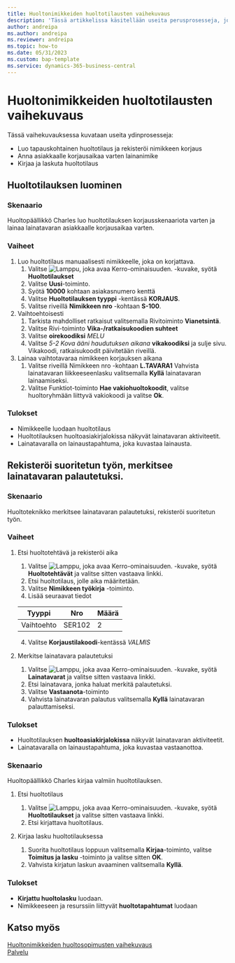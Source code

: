 ```yaml
---
title: Huoltonimikkeiden huoltotilausten vaihekuvaus
description: 'Tässä artikkelissa käsitellään useita perusprosesseja, joihin liittyy huoltotilauksia ja nimikkeitä.'
author: andreipa
ms.author: andreipa
ms.reviewer: andreipa
ms.topic: how-to
ms.date: 05/31/2023
ms.custom: bap-template
ms.service: dynamics-365-business-central
---
```


# Huoltonimikkeiden huoltotilausten vaihekuvaus

Tässä vaihekuvauksessa kuvataan useita ydinprosesseja:

- Luo tapauskohtainen huoltotilaus ja rekisteröi nimikkeen korjaus
- Anna asiakkaalle korjausaikaa varten lainanimike
- Kirjaa ja laskuta huoltotilaus
    
## Huoltotilauksen luominen

### Skenaario  

Huoltopäällikkö Charles luo huoltotilauksen korjausskenaariota varten ja lainaa lainatavaran asiakkaalle korjausaikaa varten.

### Vaiheet

1. Luo huoltotilaus manuaalisesti nimikkeelle, joka on korjattava.
   1. Valitse ![Lamppu, joka avaa Kerro-ominaisuuden.](../../media/ui-search/search_small.png "Kerro, mitä haluat tehdä") -kuvake, syötä **Huoltotilaukset**
   2. Valitse **Uusi**-toiminto.
   3. Syötä **10000** kohtaan asiakasnumero kenttä
   4. Valitse **Huoltotilauksen tyyppi** -kentässä **KORJAUS**.
   5. Valitse riveillä **Nimikkeen nro** -kohtaan **S-100**.
2. Vaihtoehtoisesti
   1. Tarkista mahdolliset ratkaisut valitsemalla Rivitoiminto **Vianetsintä**.
   2. Valitse Rivi-toiminto **Vika-/ratkaisukoodien suhteet**
   3. Valitse **oirekoodiksi** *MELU*
   4. Valitse *5-2 Kova ääni haudutuksen aikana* **vikakoodiksi** ja sulje sivu. Vikakoodi, ratkaisukoodit päivitetään riveillä.
3. Lainaa vaihtotavaraa nimikkeen korjauksen aikana
   1. Valitse riveillä Nimikkeen nro -kohtaan **L.TAVARA1** Vahvista lainatavaran liikkeeseenlasku valitsemalla **Kyllä** lainatavaran lainaamiseksi. 
   2. Valitse Funktiot-toiminto **Hae vakiohuoltokoodit**, valitse huoltoryhmään liittyvä vakiokoodi ja valitse **Ok**.
   
### Tulokset

- Nimikkeelle luodaan huoltotilaus
- Huoltotilauksen huoltoasiakirjalokissa näkyvät lainatavaran aktiviteetit.
- Lainatavaralla on lainaustapahtuma, joka kuvastaa lainausta.
   

## Rekisteröi suoritetun työn, merkitsee lainatavaran palautetuksi.

### Skenaario  

Huoltoteknikko merkitsee lainatavaran palautetuksi, rekisteröi suoritetun työn.

### Vaiheet

1. Etsi huoltotehtävä ja rekisteröi aika 
   1. Valitse ![Lamppu, joka avaa Kerro-ominaisuuden.](../../media/ui-search/search_small.png "Kerro, mitä haluat tehdä") -kuvake, syötä **Huoltotehtävät** ja valitse sitten vastaava linkki.
   2. Etsi huoltotilaus, jolle aika määritetään.
   3. Valitse **Nimikkeen työkirja** -toiminto.
   4. Lisää seuraavat tiedot

    |Tyyppi|Nro|Määrä|
    |----|---|--------|  
    |Vaihtoehto|SER102|2|

   4. Valitse **Korjaustilakoodi**-kentässä *VALMIS*
    
2. Merkitse lainatavara palautetuksi
   1. Valitse ![Lamppu, joka avaa Kerro-ominaisuuden.](../../media/ui-search/search_small.png "Kerro, mitä haluat tehdä") -kuvake, syötä **Lainatavarat** ja valitse sitten vastaava linkki.
   2. Etsi lainatavara, jonka haluat merkitä palautetuksi.
   3. Valitse **Vastaanota**-toiminto 
   4. Vahvista lainatavaran palautus valitsemalla **Kyllä** lainatavaran palauttamiseksi.
      
### Tulokset

- Huoltotilauksen **huoltoasiakirjalokissa** näkyvät lainatavaran aktiviteetit.
- Lainatavaralla on lainaustapahtuma, joka kuvastaa vastaanottoa.


### Skenaario  

Huoltopäällikkö Charles kirjaa valmiin huoltotilauksen.

1. Etsi huoltotilaus 
   1. Valitse ![Lamppu, joka avaa Kerro-ominaisuuden.](../../media/ui-search/search_small.png "Kerro, mitä haluat tehdä") -kuvake, syötä **Huoltotilaukset** ja valitse sitten vastaava linkki.
   2. Etsi kirjattava huoltotilaus.

2. Kirjaa lasku huoltotilauksessa
   1. Suorita huoltotilaus loppuun valitsemalla **Kirjaa**-toiminto, valitse **Toimitus ja lasku** -toiminto ja valitse sitten **OK**.
   2. Vahvista kirjatun laskun avaaminen valitsemalla **Kyllä**. 
### Tulokset

- **Kirjattu huoltolasku** luodaan.
- Nimikkeeseen ja resurssiin liittyvät **huoltotapahtumat** luodaan

## Katso myös
[Huoltonimikkeiden huoltosopimusten vaihekuvaus](service-contract-flow.md)  
[Palvelu](../../service-service.md)
